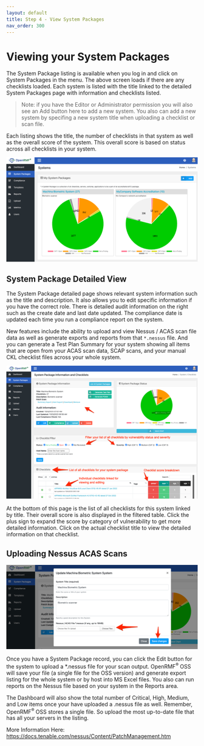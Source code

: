 ```yaml
---
layout: default
title: Step 4 - View System Packages
nav_order: 300
---
```


# Viewing your System Packages

The System Package listing is available when you log in and click on System Packages in the menu. The above screen loads if there are any checklists loaded. Each system is listed with the title linked to the detailed System Packages page with information and checklists listed.

> Note: if you have the Editor or Administrator permission you will also see an Add button here to add a new system. You also can add a new system by specifing a new system title when uploading a checklist or scan file.

Each listing shows the title, the number of checklists in that system as well as the overall score of the system.  This overall score is based on status across all checklists in your system.

![OpenRMF OSS System Package List](./assets/system-listing.png)

## System Package Detailed View

The System Package detailed page shows relevant system information such as the title and description. It also allows you to edit specific information if you have the correct role. There is detailed audit information on the right such as the create date and last date updated. The compliance date is updated each time you run a compliance report on the system. 

New features include the ability to upload and view Nessus / ACAS scan file data as well as generate exports and reports from that `*.nessus` file. And you can generate a Test Plan Summary for your system showing all items that are open from your ACAS scan data, SCAP scans, and your manual CKL checklist files across your whole system.

![OpenRMF OSS Checklist Details](./assets/system-record.png)

At the bottom of this page is the list of all checklists for this system linked by title. Their overall score is also displayed in the filtered table. Click the plus sign to expand the score by category of vulnerability to get more detailed information.  Click on the actual checklist title to view the detailed information on that checklist.

## Uploading Nessus ACAS Scans

![OpenRMF OSS Upload of Nessus ACAS Scans](./assets/upload-nessus-scan-file.png)

Once you have a System Package record, you can click the Edit button for the system to upload a *.nessus file for your scan output. OpenRMF<sup>&reg;</sup> OSS will save your file (a single file for the OSS version) and generate export listing for the whole system or by host into MS Excel files. You also can run reports on the Nessus file based on your system in the Reports area. 

The Dashboard will also show the total number of Critical, High, Medium, and Low items once your have uploaded a .nessus file as well. Remember, OpenRMF<sup>&reg;</sup> OSS stores a single file. So upload the most up-to-date file that has all your servers in the listing. 

More Information Here: https://docs.tenable.com/nessus/Content/PatchManagement.htm
